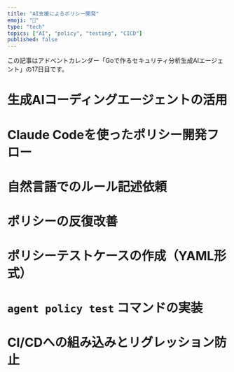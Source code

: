 ```yaml
---
title: "AI支援によるポリシー開発"
emoji: "🤖"
type: "tech"
topics: ["AI", "policy", "testing", "CICD"]
published: false
---
```


この記事はアドベントカレンダー「Goで作るセキュリティ分析生成AIエージェント」の17日目です。

# 生成AIコーディングエージェントの活用

# Claude Codeを使ったポリシー開発フロー

# 自然言語でのルール記述依頼

# ポリシーの反復改善

# ポリシーテストケースの作成（YAML形式）

# `agent policy test` コマンドの実装

# CI/CDへの組み込みとリグレッション防止
